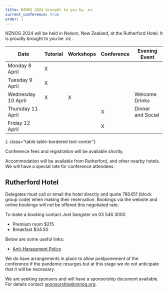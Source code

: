 ```yaml
---
title: NZNOG 2024 brought to you by .nz
current_conference: true
order: 1
---
```


NZNOG 2024 will be held in Nelson, New Zealand, at the Rutherford Hotel. It is proudly brought to you be .nz .

| Date | Tutorial | Workshops | Conference | Evening Event |
| --- | --- | --- | --- | --- |
| Monday 8 April    | X | | | |
| Tuesday 9 April   | X | | | |
| Wednesday 10 April | X | X | | Welcome Drinks |
| Thursday 11 April  | | | X | Dinner and Social |
| Friday 12 April    | | | X | |
{: class="table table-bordered text-center"}

Conference fees and registration will be available shortly.

Accommodation will be available from Rutherford, and other nearby hotels. We will have a special rate for conference attendees.

## Rutherford Hotel

Delegates must call or email the hotel directly and quote 780451 (block group code) when making their reservation. Bookings via the website and online bookings will not be offered this negotiated rate.

To make a booking contact Joel Sangster on 03 546 3000

* Premium room $215
* Breakfast $34.50


Below are some useful links:
- [Anti-Harassment Policy](/conference-anti-harassment-policy)

We do have arrangements in place to allow postponement of the conference if the pandemic resurges but at this stage we do not anticipate that it will be necessary.

We are seeking sponsors and will have a sponsorship document available. For details contact [sponsorship@nznog.org](mailto:sponsorship@nznog.org).
